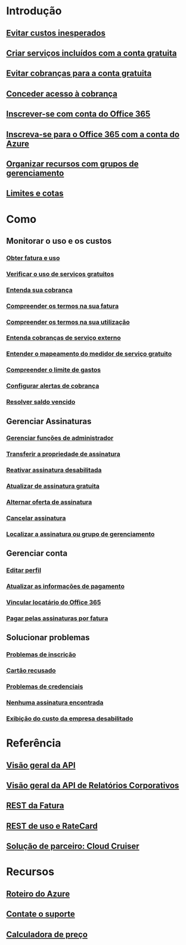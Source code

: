# Introdução
## [Evitar custos inesperados](billing-getting-started.md)
## [Criar serviços incluídos com a conta gratuita](billing-create-free-services-included-free-account.md)
## [Evitar cobranças para a conta gratuita](billing-avoid-charges-free-account.md)
## [Conceder acesso à cobrança](billing-manage-access.md)
## [Inscrever-se com conta do Office 365](billing-use-existing-office-365-account-azure-subscription.md)
## [Inscreva-se para o Office 365 com a conta do Azure](billing-use-existing-azure-account-for-office-365-subscription.md)
## [Organizar recursos com grupos de gerenciamento](billing-enterprise-mgmt-group-overview.md)
## [Limites e cotas](../azure-subscription-service-limits.md?toc=/azure/billing/TOC.json)

# Como
## Monitorar o uso e os custos
### [Obter fatura e uso](billing-download-azure-invoice-daily-usage-date.md)
### [Verificar o uso de serviços gratuitos](billing-check-free-service-usage.md)
### [Entenda sua cobrança](billing-understand-your-bill.md)
### [Compreender os termos na sua fatura](billing-understand-your-invoice.md)
### [Compreender os termos na sua utilização](billing-understand-your-usage.md)
### [Entenda cobranças de serviço externo](billing-understand-your-azure-marketplace-charges.md)
### [Entender o mapeamento do medidor de serviço gratuito](billing-understand-free-service-meter-mapping.md)
### [Compreender o limite de gastos](billing-spending-limit.md)
### [Configurar alertas de cobrança](billing-set-up-alerts.md)
### [Resolver saldo vencido](billing-azure-subscription-past-due-balance.md)

## Gerenciar Assinaturas
### [Gerenciar funções de administrador](billing-add-change-azure-subscription-administrator.md)
### [Transferir a propriedade de assinatura](billing-subscription-transfer.md)
### [Reativar assinatura desabilitada](billing-subscription-become-disable.md)
### [Atualizar de assinatura gratuita](billing-upgrade-azure-subscription.md)
### [Alternar oferta de assinatura](billing-how-to-switch-azure-offer.md)
### [Cancelar assinatura](billing-how-to-cancel-azure-subscription.md)
### [Localizar a assinatura ou grupo de gerenciamento](billing-enterprise-mgmt-grp-find.md)
## Gerenciar conta
### [Editar perfil](billing-how-to-change-azure-account-profile.md)
### [Atualizar as informações de pagamento](billing-how-to-change-credit-card.md)
### [Vincular locatário do Office 365](billing-add-office-365-tenant-to-azure-subscription.md)
### [Pagar pelas assinaturas por fatura](billing-how-to-pay-by-invoice.md)
## Solucionar problemas
### [Problemas de inscrição](billing-troubleshoot-azure-sign-up-issues.md)
### [Cartão recusado](billing-credit-card-fails-during-azure-sign-up.md)
### [Problemas de credenciais](billing-cannot-login-subscription.md)
### [Nenhuma assinatura encontrada](billing-no-subscriptions-found.md)
### [Exibição do custo da empresa desabilitado](billing-enterprise-mgmt-grp-troubleshoot-cost-view.md)

# Referência
## [Visão geral da API](billing-usage-rate-card-overview.md)
## [Visão geral da API de Relatórios Corporativos](billing-enterprise-api.md)
## [REST da Fatura](/rest/api/billing)
## [REST de uso e RateCard](https://msdn.microsoft.com/library/azure/1ea5b323-54bb-423d-916f-190de96c6a3c)
## [Solução de parceiro: Cloud Cruiser](billing-usage-rate-card-partner-solution-cloudcruiser.md)

# Recursos
## [Roteiro do Azure](https://azure.microsoft.com/roadmap/)
## [Contate o suporte](../azure-supportability/how-to-create-azure-support-request.md)
## [Calculadora de preço](https://azure.microsoft.com/pricing/calculator/)
